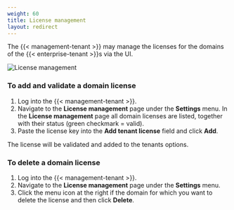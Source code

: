 ```yaml
---
weight: 60
title: License management
layout: redirect
---
```


The {{< management-tenant >}} may manage the licenses for the domains of the {{< enterprise-tenant >}}s via the UI.

![License management](/images/users-guide/enterprise-tenant/et-license-management.png)

### To add and validate a domain license

1. Log into the {{< management-tenant >}}.
2. Navigate to the **License management** page under the **Settings** menu.
In the **License management** page all domain licenses are listed, together with their status (green checkmark = valid).
1. Paste the license key into the **Add tenant license** field and click **Add**.

The license will be validated and added to the tenants options.

### To delete a domain license

1. Log into the {{< management-tenant >}}.
2. Navigate to the **License management** page under the **Settings** menu.
3. Click the menu icon at the right if the domain for which you want to delete the license and then click **Delete**.
